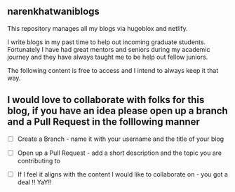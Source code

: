 ## narenkhatwaniblogs

This repository manages all my blogs via hugoblox and netlify. 

I write blogs in my past time to help out incoming graduate students. Fortunately I have had great mentors and seniors during my academic journey and they have always taught me to be help out fellow juniors.

The following content is free to access and I intend to always keep it that way.

## I would love to collaborate with folks for this blog, if you have an idea please open up a branch and a Pull Request in the folllowing manner
- [ ] Create a Branch - name it with your username and the title of your blog
- [ ] Open up a Pull Request - add a short description and the topic you are contributing to
- [ ] If I feel it aligns with the content I would like to collaborate on - you got a deal !! YaY!!


